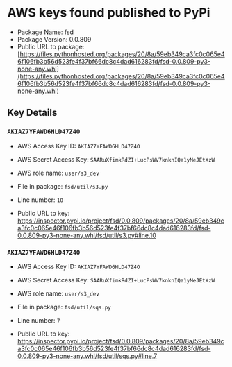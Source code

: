 # AWS keys found published to PyPi

* Package Name: fsd
* Package Version: 0.0.809
* Public URL to package: [https://files.pythonhosted.org/packages/20/8a/59eb349ca3fc0c065e46f106fb3b56d523fe4f37bf66dc8c4dad616283fd/fsd-0.0.809-py3-none-any.whl](https://files.pythonhosted.org/packages/20/8a/59eb349ca3fc0c065e46f106fb3b56d523fe4f37bf66dc8c4dad616283fd/fsd-0.0.809-py3-none-any.whl)

## Key Details

### `AKIAZ7YFAWD6HLD47Z4O`

* AWS Access Key ID: `AKIAZ7YFAWD6HLD47Z4O`
* AWS Secret Access Key: `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` 
* AWS role name: `user/s3_dev`
* File in package: `fsd/util/s3.py`
* Line number: `10`

* Public URL to key: https://inspector.pypi.io/project/fsd/0.0.809/packages/20/8a/59eb349ca3fc0c065e46f106fb3b56d523fe4f37bf66dc8c4dad616283fd/fsd-0.0.809-py3-none-any.whl/fsd/util/s3.py#line.10



### `AKIAZ7YFAWD6HLD47Z4O`

* AWS Access Key ID: `AKIAZ7YFAWD6HLD47Z4O`
* AWS Secret Access Key: `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` 
* AWS role name: `user/s3_dev`
* File in package: `fsd/util/sqs.py`
* Line number: `7`

* Public URL to key: https://inspector.pypi.io/project/fsd/0.0.809/packages/20/8a/59eb349ca3fc0c065e46f106fb3b56d523fe4f37bf66dc8c4dad616283fd/fsd-0.0.809-py3-none-any.whl/fsd/util/sqs.py#line.7


